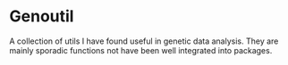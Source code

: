 # Genoutil

A collection of utils I have found useful in genetic data analysis. They are mainly sporadic functions not have been well integrated into packages.
